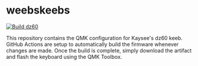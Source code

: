 # weebskeebs
[![Build dz60](https://github.com/pcheng17/weebskeebs/actions/workflows/build-dz60.yml/badge.svg)](https://github.com/pcheng17/weebskeebs/actions/workflows/build-dz60.yml)

This repository contains the QMK configuration for Kaysee's dz60 keeb. GitHub Actions are setup to automatically build the firmware whenever changes are made. Once the build is complete, simply download the artifact and flash the keyboard using the QMK Toolbox.
